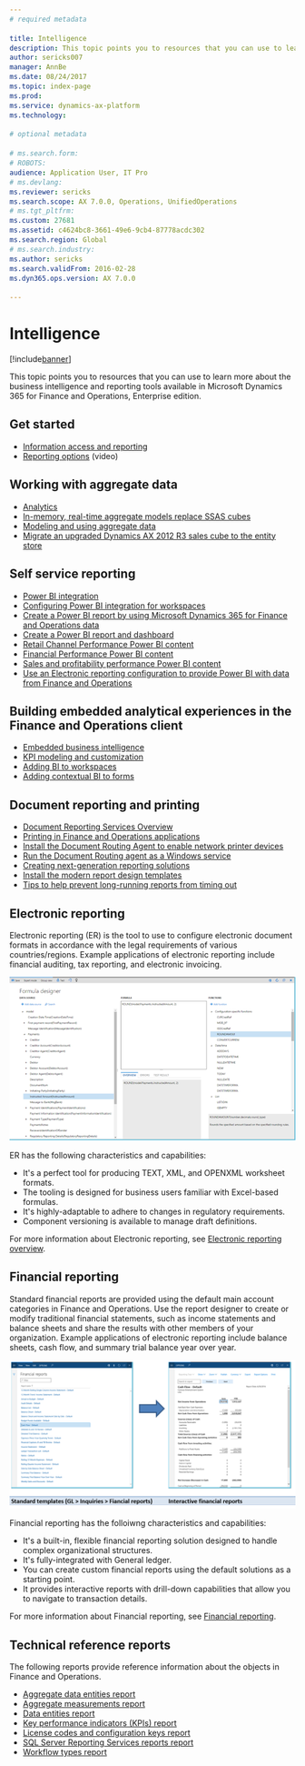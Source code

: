 ```yaml
---
# required metadata

title: Intelligence
description: This topic points you to resources that you can use to learn more about the business intelligence and reporting tools available in Microsoft Dynamics 365 for Finance and Operations, Enterprise edition.
author: sericks007
manager: AnnBe
ms.date: 08/24/2017
ms.topic: index-page
ms.prod: 
ms.service: dynamics-ax-platform
ms.technology: 

# optional metadata

# ms.search.form: 
# ROBOTS: 
audience: Application User, IT Pro
# ms.devlang: 
ms.reviewer: sericks
ms.search.scope: AX 7.0.0, Operations, UnifiedOperations
# ms.tgt_pltfrm: 
ms.custom: 27681
ms.assetid: c4624bc8-3661-49e6-9cb4-87778acdc302
ms.search.region: Global
# ms.search.industry: 
ms.author: sericks
ms.search.validFrom: 2016-02-28
ms.dyn365.ops.version: AX 7.0.0

---
```


# Intelligence

[!include[banner](../includes/banner.md)]


This topic points you to resources that you can use to learn more about the business intelligence and reporting tools available in Microsoft Dynamics 365 for Finance and Operations, Enterprise edition. 

## Get started
- [Information access and reporting](information-access-reporting.md)
- [Reporting options](https://www.youtube.com/watch?v=NzZONjKs5xA) (video)

Working with aggregate data
---------------------------

-   [Analytics](analytics.md)
-   [In-memory, real-time aggregate models replace SSAS cubes](..\migration-upgrade\in-memory-real-time-aggregate-models.md)
-   [Modeling and using aggregate data](model-aggregate-data.md)
-   [Migrate an upgraded Dynamics AX 2012 R3 sales cube to the entity store](..\migration-upgrade\migrate-upgraded-cube-entity-store.md)

## Self service reporting
-   [Power BI integration](power-bi-integration.md)
-   [Configuring Power BI integration for workspaces](configure-power-bi-integration.md)
-   [Create a Power BI report by using Microsoft Dynamics 365 for Finance and Operations data](create-powerbi-report-data.md)
-   [Create a Power BI report and dashboard](create-powerbi-report-dashboard.md)
-   [Retail Channel Performance Power BI content](retail-channel-performance-dashboard-power-bi-data.md)
-   [Financial Performance Power BI content](financial-performance-power-bi-content-pack.md)
-   [Sales and profitability performance Power BI content](sales-profitability-performance-content-pack.md)
-   [Use an Electronic reporting configuration to provide Power BI with data from Finance and Operations](general-electronic-reporting-report-configuration-get-data-powerbi.md)

## Building embedded analytical experiences in the Finance and Operations client
-   [Embedded business intelligence](analytics.md#embedded-business-intelligence)
-   [KPI modeling and customization](analytics.md#kpi-modeling-and-customization)
-   [Adding BI to workspaces](add-bi-workspaces.md)
-   [Adding contextual BI to forms](add-contextual-bi-forms.md)

## Document reporting and printing
-   [Document Reporting Services Overview](document-reporting-services.md)
-   [Printing in Finance and Operations applications](print-documents.md)
-   [Install the Document Routing Agent to enable network printer devices](install-document-routing-agent.md)
-   [Run the Document Routing agent as a Windows service](run-document-routing-agent-as-windows-service.md)
-   [Creating next-generation reporting solutions](create-nextgen-reporting-solutions.md)
-   [Install the modern report design templates](install-modern-report-design-templates.md)
-   [Tips to help prevent long-running reports from timing out](prevent-long-running-reports-timing-out.md)

## Electronic reporting
Electronic reporting (ER) is the tool to use to configure electronic document formats in accordance with the legal requirements of various countries/regions. Example applications of electronic reporting include financial auditing, tax reporting, and electronic invoicing.

[![electronic-reporting-example](./media/electronic-reporting-example.png)](./media/electronic-reporting-example.png) 

ER has the following characteristics and capabilities:
- It's a perfect tool for producing TEXT, XML, and OPENXML worksheet formats.
- The tooling is designed for business users familiar with Excel-based formulas.
- It's highly-adaptable to adhere to changes in regulatory requirements.
- Component versioning is available to manage draft definitions.

For more information about Electronic reporting, see [Electronic reporting overview](general-electronic-reporting.md). 

## Financial reporting
Standard financial reports are provided using the default main account categories in Finance and Operations. Use the report designer to create or modify traditional financial statements, such as income statements and balance sheets and share the results with other members of your organization. Example applications of electronic reporting include balance sheets, cash flow, and summary trial balance year over year.

[![financial-reporting-example](./media/financial-reporting-example.png)](./media/financial-reporting-example.png) 

Financial reporting has the folloiwng characteristics and capabilities:
- It's a built-in, flexible financial reporting solution designed to handle complex organizational structures.
- It's fully-integrated with General ledger.
- You can create custom financial reports using the default solutions as a starting point.
- It provides interactive reports with drill-down capabilities that allow you to navigate to transaction details.

For more information about Financial reporting, see [Financial reporting](financial-reporting-intro.md). 

## Technical reference reports
The following reports provide reference information about the objects in Finance and Operations. 

- [Aggregate data entities report](aggregate-data-entities-report.md)
- [Aggregate measurements report](aggregate-measurements-report.md)
- [Data entities report](../data-entities/data-entities-report.md)
- [Key performance indicators (KPIs) report](key-performance-indicators-report.md)
- [License codes and configuration keys report](../sysadmin/license-codes-configuration-keys-report.md)
- [SQL Server Reporting Services reports report](SSRS-report.md)
- [Workflow types report](/dynamics365/unified-operations/fin-and-ops/organization-administration/workflow-types-report)



